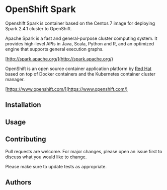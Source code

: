 # OpenShift Spark

Openshift Spark is container based on the Centos 7 image for deploying Spark 2.4.1 cluster to OpenShift.

Apache Spark is a fast and general-purpose cluster computing system. It provides high-level APIs in Java, Scala, Python and R, and an optimized engine that supports general execution graphs.

[http://spark.apache.org/](http://spark.apache.org/)

OpenShift is an open source container application platform by [Red Hat](https://www.redhat.com) based on top of Docker containers and the Kubernetes container cluster manager.

[https://www.openshift.com/](https://www.openshift.com/)

## Installation

## Usage

## Contributing
Pull requests are welcome. For major changes, please open an issue first to discuss what you would like to change.

Please make sure to update tests as appropriate.

## Authors
